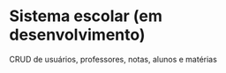 # Sistema escolar (em desenvolvimento)
<p>CRUD de usuários, professores, notas, alunos e matérias</p>

